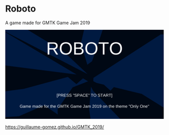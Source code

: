 # Roboto
A game made for GMTK Game Jam 2019

![cover.png](cover.png)


https://guillaume-gomez.github.io/GMTK_2019/
